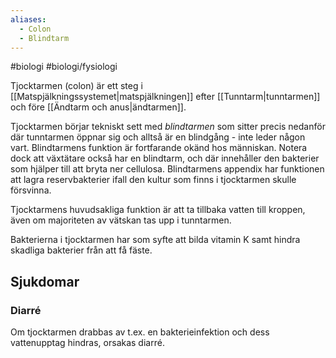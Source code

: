 ```yaml
---
aliases:
  - Colon
  - Blindtarm
---
```

#biologi #biologi/fysiologi 

Tjocktarmen (colon) är ett steg i [[Matspjälkningssystemet|matspjälkningen]] efter [[Tunntarm|tunntarmen]] och före [[Ändtarm och anus|ändtarmen]].

Tjocktarmen börjar tekniskt sett med *blindtarmen* som sitter precis nedanför där tunntarmen öppnar sig och alltså är en blindgång - inte leder någon vart. Blindtarmens funktion är fortfarande okänd hos människan. Notera dock att växtätare också har en blindtarm, och där innehåller den bakterier som hjälper till att bryta ner cellulosa. Blindtarmens appendix har funktionen att lagra reservbakterier ifall den kultur som finns i tjocktarmen skulle försvinna.

Tjocktarmens huvudsakliga funktion är att ta tillbaka vatten till kroppen, även om majoriteten av vätskan tas upp i tunntarmen.

Bakterierna i tjocktarmen har som syfte att bilda vitamin K samt hindra skadliga bakterier från att få fäste.
## Sjukdomar
### Diarré
Om tjocktarmen drabbas av t.ex. en bakterieinfektion och dess vattenupptag hindras, orsakas diarré.